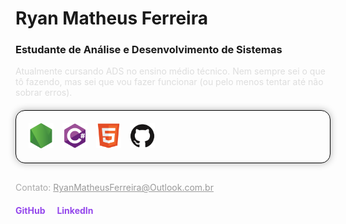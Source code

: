 # Ryan Matheus Ferreira

### Estudante de Análise e Desenvolvimento de Sistemas

<p style="color:#ddd; max-width:600px;">
  Atualmente cursando ADS no ensino médio técnico. Nem sempre sei o que tô fazendo, mas sei que vou fazer funcionar (ou pelo menos tentar até não sobrar erros).
</p>

<div style="background: rgba(255,255,255,0.05); border: 1px solid #000; padding: 20px; border-radius: 15px; max-width: 600px; box-shadow: 0 0 12px rgba(0,0,0,0.3); margin: 20px 0;">
  <img alt="NodeJS" src="https://raw.githubusercontent.com/devicons/devicon/master/icons/nodejs/nodejs-original.svg" width="40" height="40" style="margin-right:10px;" />
  <img alt="C#" src="https://raw.githubusercontent.com/devicons/devicon/master/icons/csharp/csharp-original.svg" width="40" height="40" style="margin-right:10px;" />
  <img alt="HTML5" src="https://raw.githubusercontent.com/devicons/devicon/master/icons/html5/html5-original.svg" width="40" height="40" style="margin-right:10px;" />
  <img alt="GitHub" src="https://raw.githubusercontent.com/devicons/devicon/master/icons/github/github-original.svg" width="40" height="40" />
</div>

<div style="margin-top: 30px; color: #aaa;">
  Contato: <a href="mailto:ryanmatheusferreira@outlook.com.br" style="color: #999;">RyanMatheusFerreira@Outlook.com.br</a>
</div>

<div style="margin-top: 20px;">
  <a href="https://github.com/RyanM-Ferreira" target="_blank" style="margin-right: 15px; font-weight: bold; color: rgb(148, 71, 236); text-decoration: none;">GitHub</a>
  <a href="https://linkedin.com/in/seu-linkedin" target="_blank" style="font-weight: bold; color: rgb(148, 71, 236); text-decoration: none;">LinkedIn</a>
</div>
